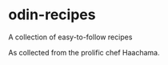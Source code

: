 # odin-recipes
A collection of easy-to-follow recipes

As collected from the prolific chef Haachama.
